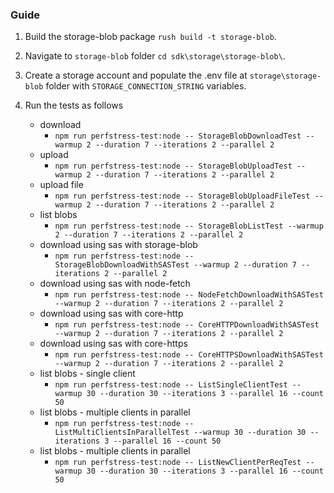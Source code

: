 ### Guide

1. Build the storage-blob package `rush build -t storage-blob`.
2. Navigate to `storage-blob` folder `cd sdk\storage\storage-blob\`.
3. Create a storage account and populate the .env file at `storage\storage-blob` folder with `STORAGE_CONNECTION_STRING` variables.
4. Run the tests as follows

   - download
     - `npm run perfstress-test:node -- StorageBlobDownloadTest --warmup 2 --duration 7 --iterations 2 --parallel 2`
   - upload
     - `npm run perfstress-test:node -- StorageBlobUploadTest --warmup 2 --duration 7 --iterations 2 --parallel 2`
   - upload file
     - `npm run perfstress-test:node -- StorageBlobUploadFileTest --warmup 2 --duration 7 --iterations 2 --parallel 2`
   - list blobs
     - `npm run perfstress-test:node -- StorageBlobListTest --warmup 2 --duration 7 --iterations 2 --parallel 2`
   - download using sas with storage-blob
     - `npm run perfstress-test:node -- StorageBlobDownloadWithSASTest --warmup 2 --duration 7 --iterations 2 --parallel 2`
   - download using sas with node-fetch
     - `npm run perfstress-test:node -- NodeFetchDownloadWithSASTest --warmup 2 --duration 7 --iterations 2 --parallel 2`
   - download using sas with core-http
     - `npm run perfstress-test:node -- CoreHTTPDownloadWithSASTest --warmup 2 --duration 7 --iterations 2 --parallel 2`
   - download using sas with core-https
     - `npm run perfstress-test:node -- CoreHTTPSDownloadWithSASTest --warmup 2 --duration 7 --iterations 2 --parallel 2`
   - list blobs - single client
     - `npm run perfstress-test:node -- ListSingleClientTest --warmup 30 --duration 30 --iterations 3 --parallel 16 --count 50`
   - list blobs - multiple clients in parallel
     - `npm run perfstress-test:node -- ListMultiClientsInParallelTest --warmup 30 --duration 30 --iterations 3 --parallel 16 --count 50`
   - list blobs - multiple clients in parallel
     - `npm run perfstress-test:node -- ListNewClientPerReqTest --warmup 30 --duration 30 --iterations 3 --parallel 16 --count 50`
